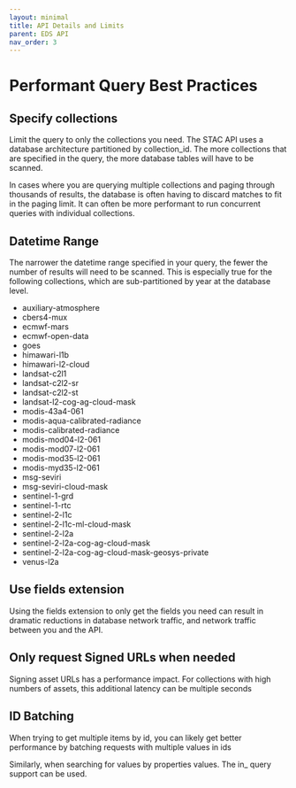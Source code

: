 ```yaml
---
layout: minimal
title: API Details and Limits
parent: EDS API
nav_order: 3
---
```


# Performant Query Best Practices

## Specify collections
Limit the query to only the collections you need. The STAC API uses a database architecture partitioned by collection_id. The more collections that are specified in the query, the more database tables will have to be scanned.

In cases where you are querying multiple collections and paging through thousands of results, the database is often having to discard matches to fit in the paging limit.  It can often be more performant to run concurrent queries with individual collections.

## Datetime Range
The narrower the datetime range specified in your query, the fewer the number of results will need to be scanned. This is especially true for the following collections, which are sub-partitioned by year at the database level.

* auxiliary-atmosphere
* cbers4-mux
* ecmwf-mars
* ecmwf-open-data
* goes
* himawari-l1b
* himawari-l2-cloud
* landsat-c2l1
* landsat-c2l2-sr
* landsat-c2l2-st
* landsat-l2-cog-ag-cloud-mask
* modis-43a4-061
* modis-aqua-calibrated-radiance
* modis-calibrated-radiance
* modis-mod04-l2-061
* modis-mod07-l2-061
* modis-mod35-l2-061
* modis-myd35-l2-061
* msg-seviri
* msg-seviri-cloud-mask
* sentinel-1-grd
* sentinel-1-rtc
* sentinel-2-l1c
* sentinel-2-l1c-ml-cloud-mask
* sentinel-2-l2a
* sentinel-2-l2a-cog-ag-cloud-mask
* sentinel-2-l2a-cog-ag-cloud-mask-geosys-private
* venus-l2a

## Use fields extension
Using the fields extension to only get the fields you need can result in dramatic reductions in database network traffic, and network traffic between you and the API.

## Only request Signed URLs when needed
Signing asset URLs has a performance impact. For collections with high numbers of assets, this additional latency can be multiple seconds

## ID Batching 
When trying to get multiple items by id, you can likely get better performance by batching requests with multiple values in ids 

Similarly, when searching for values by properties values. The in_ query support can be used.   


